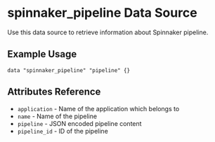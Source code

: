 # spinnaker_pipeline Data Source

Use this data source to retrieve information about Spinnaker pipeline.

## Example Usage

```
data "spinnaker_pipeline" "pipeline" {}
```

## Attributes Reference

 * `application` - Name of the application which belongs to
 * `name` - Name of the pipeline
 * `pipeline` - JSON encoded pipeline content
 * `pipeline_id` - ID of the pipeline
 

